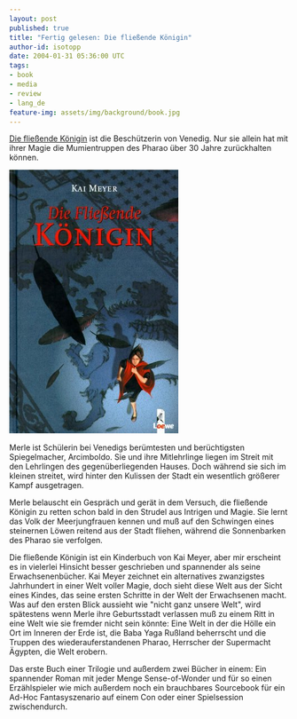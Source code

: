 ```yaml
---
layout: post
published: true
title: "Fertig gelesen: Die fließende Königin"
author-id: isotopp
date: 2004-01-31 05:36:00 UTC
tags:
- book
- media
- review
- lang_de
feature-img: assets/img/background/book.jpg
---
```

[Die fließende Königin](https://www.amazon.de/Merle-Die-Fließende-Königin-Merle-Zyklus-ebook/dp/B07ZR53C3M) ist die Beschützerin von Venedig. Nur sie allein hat mit ihrer Magie die Mumientruppen des Pharao über 30 Jahre zurückhalten können.

![](/uploads/2004/01/fliessende_koenigin.jpg)

Merle ist Schülerin bei Venedigs berümtesten und berüchtigsten Spiegelmacher, Arcimboldo. Sie und ihre Mitlehrlinge liegen im Streit mit den Lehrlingen des gegenüberliegenden Hauses. Doch während sie sich im kleinen streitet, wird hinter den Kulissen der Stadt ein wesentlich größerer Kampf ausgetragen.

Merle belauscht ein Gespräch und gerät in dem Versuch, die fließende Königin zu retten schon bald in den Strudel aus Intrigen und Magie. Sie lernt das Volk der Meerjungfrauen kennen und muß auf den Schwingen eines steinernen Löwen reitend aus der Stadt fliehen, während die Sonnenbarken des Pharao sie verfolgen.

Die fließende Königin ist ein Kinderbuch von Kai Meyer, aber mir erscheint es in vielerlei Hinsicht besser geschrieben und spannender als seine Erwachsenenbücher. Kai Meyer zeichnet ein alternatives zwanzigstes Jahrhundert in einer Welt voller Magie, doch sieht diese Welt aus der Sicht eines Kindes, das seine ersten Schritte in der Welt der Erwachsenen macht. Was auf den ersten Blick aussieht wie "nicht ganz unsere Welt", wird spätestens wenn Merle ihre Geburtsstadt verlassen muß zu einem Ritt in eine Welt wie sie fremder nicht sein könnte: Eine Welt in der die Hölle ein Ort im Inneren der Erde ist, die Baba Yaga Rußland beherrscht und die Truppen des wiederauferstandenen Pharao, Herrscher der Supermacht Ägypten, die Welt erobern.

Das erste Buch einer Trilogie und außerdem zwei Bücher in einem: Ein spannender Roman mit jeder Menge Sense-of-Wonder und für so einen Erzählspieler wie mich außerdem noch ein brauchbares Sourcebook für ein Ad-Hoc Fantasyszenario auf einem Con oder einer Spielsession zwischendurch.
